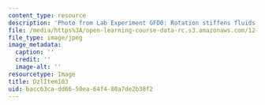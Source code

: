 ```yaml
---
content_type: resource
description: 'Photo from Lab Experiment GFD0: Rotation stiffens fluids.'
file: /media/https%3A/open-learning-course-data-rc.s3.amazonaws.com/12-003-atmosphere-ocean-and-climate-dynamics-fall-2008/bacc63cadd6650ea64f480a7de2b38f2_DzlItem103.jpg
file_type: image/jpeg
image_metadata:
  caption: ''
  credit: ''
  image-alt: ''
resourcetype: Image
title: DzlItem103
uid: bacc63ca-dd66-50ea-64f4-80a7de2b38f2
---
```


